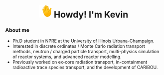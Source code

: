<h1 align="center"> <img src="https://github.com/nuclearkevin/nuclearkevin/blob/main/waving_hand.gif" width="40" height="40" /> Howdy! I'm Kevin</h1>

### About me
- Ph.D student in NPRE at the [University of Illinois Urbana-Champaign](https://npre.illinois.edu/). 
- Interested in discrete ordinates / Monte Carlo radiation transport methods, neutron / charged particle transport, multi-physics simulation of reactor systems, and advanced reactor modelling.
- Previously worked on ex-core radiation transport, in-containment radioactive trace species transport, and the development of CARIBOU.
